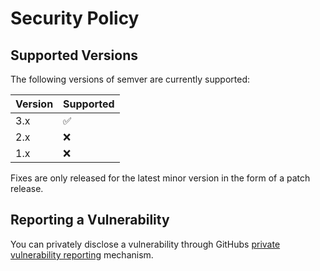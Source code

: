 # Security Policy

## Supported Versions

The following versions of semver are currently supported:

| Version | Supported          |
| ------- | ------------------ |
| 3.x     | :white_check_mark: |
| 2.x     | :x:                |
| 1.x     | :x:                |

Fixes are only released for the latest minor version in the form of a patch release.

## Reporting a Vulnerability

You can privately disclose a vulnerability through GitHubs
[private vulnerability reporting](https://github.com/Masterminds/semver/security/advisories)
mechanism.
